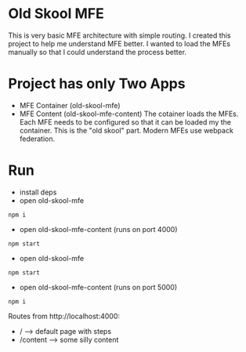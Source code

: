 # Old Skool MFE

This is very basic MFE architecture with simple routing.
I created this project to help me understand MFE better. I wanted to load the MFEs manually so that I could understand the process better.

# Project has only Two Apps

- MFE Container (old-skool-mfe)
- MFE Content (old-skool-mfe-content)
  The cotainer loads the MFEs. Each MFE needs to be configured so that it can be loaded my the container. This is the "old skool" part. Modern MFEs use webpack federation.

# Run

- install deps
- open old-skool-mfe

```
npm i
```

- open old-skool-mfe-content (runs on port 4000)

```
npm start
```

- open old-skool-mfe

```
npm start
```

- open old-skool-mfe-content (runs on port 5000)

```
npm i
```

Routes from http://localhost:4000:

- / --> default page with steps
- /content --> some silly content
